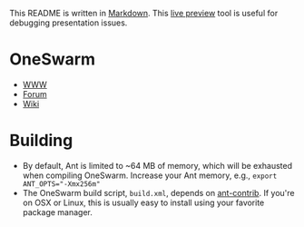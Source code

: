 
This README is written in [Markdown](http://en.wikipedia.org/wiki/Markdown "Markdown"). This [live preview](http://github.github.com/github-flavored-markdown/preview.html) tool is useful for debugging presentation issues.

# OneSwarm

* [WWW](http://oneswarm.org/)
* [Forum](http://forum.oneswarm.org/)
* [Wiki](http://wiki.oneswarm.org/)

# Building

* By default, Ant is limited to ~64 MB of memory, which will be exhausted when compiling OneSwarm. Increase your Ant memory, e.g., `export ANT_OPTS="-Xmx256m"`
* The OneSwarm build script, `build.xml`, depends on [ant-contrib](http://ant-contrib.sourceforge.net/). If you're on OSX or Linux, this is usually easy to install using your favorite package manager.
